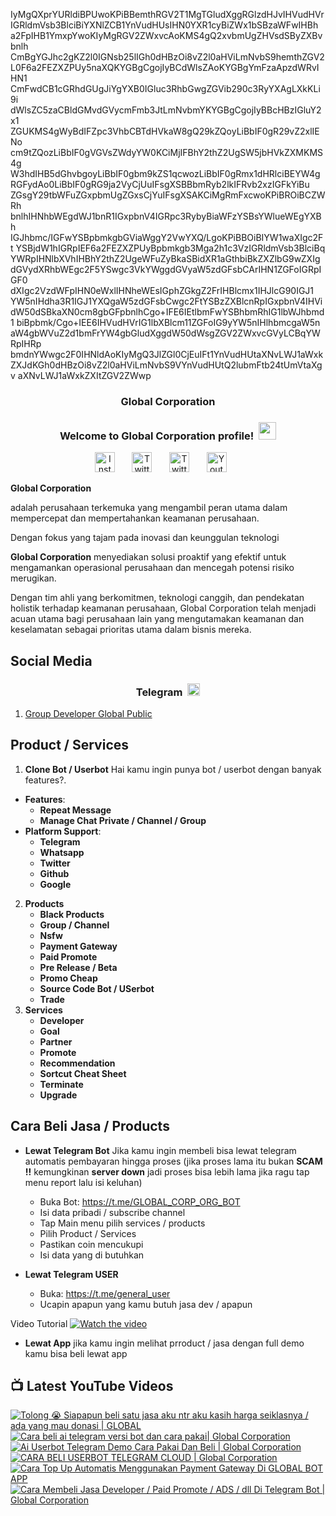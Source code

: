 IyMgQXprYURldiBPUwoKPiBBemthRGV2T1MgTGludXggRGlzdHJvIHVudHVr
IGRldmVsb3BlciBiYXNlZCB1YnVudHUsIHN0YXR1cyBiZWx1bSBzaWFwIHBh
a2FpIHB1YmxpYwoKIyMgRGV2ZWxvcAoKMS4gQ2xvbmUgZHVsdSByZXBvbnlh
CmBgYGJhc2gKZ2l0IGNsb25lIGh0dHBzOi8vZ2l0aHViLmNvbS9hemthZGV2
L0F6a2FEZXZPUy5naXQKYGBgCgojIyBCdWlsZAoKYGBgYmFzaApzdWRvIHN1
CmFwdCB1cGRhdGUgJiYgYXB0IGluc3RhbGwgZGVib290c3RyYXAgLXkKLi9i
dWlsZC5zaCBldGMvdGVycmFmb3JtLmNvbmYKYGBgCgojIyBBcHBzIGluY2x1
ZGUKMS4gWyBdIFZpc3VhbCBTdHVkaW8gQ29kZQoyLiBbIF0gR29vZ2xlIENo
cm9tZQozLiBbIF0gVGVsZWdyYW0KCiMjIFBhY2thZ2UgSW5jbHVkZXMKMS4g
W3hdIHB5dGhvbgoyLiBbIF0gbm9kZS1qcwozLiBbIF0gRmx1dHRlciBEYW4g
RGFydAo0LiBbIF0gRG9ja2VyCjUuIFsgXSBBbmRyb2lkIFRvb2xzIGFkYiBu
ZGsgY29tbWFuZGxpbmUgZGxsCjYuIFsgXSAKCiMgRmFxcwoKPiBROiBCZWRh
bnlhIHNhbWEgdWJ1bnR1IGxpbnV4IGRpc3RybyBiaWFzYSBsYWlueWEgYXBh
IGJhbmc/IGFwYSBpbmkgbGViaWggY2VwYXQ/LgoKPiBBOiBIYW1waXIgc2Ft
YSBjdW1hIGRpIEF6a2FEZXZPUyBpbmkgb3Mga2h1c3VzIGRldmVsb3BlciBq
YWRpIHNlbXVhIHBhY2thZ2UgeWFuZyBkaSBidXR1aGthbiBkZXZlbG9wZXIg
dGVydXRhbWEgc2F5YSwgc3VkYWggdGVyaW5zdGFsbCArIHN1ZGFoIGRpIGF0
dXIgc2VzdWFpIHN0eWxlIHNheWEsIGphZGkgZ2FrIHBlcmx1IHJlcG90IGJ1
YW5nIHdha3R1IGJ1YXQgaW5zdGFsbCwgc2FtYSBzZXBlcnRpIGxpbnV4IHVi
dW50dSBkaXN0cm8gbGFpbnlhCgo+IFE6IEtlbmFwYSBhbmRhIG1lbWJhbmd1
biBpbmk/Cgo+IEE6IHVudHVrIG1lbXBlcm11ZGFoIG9yYW5nIHlhbmcgaW5n
aW4gbWVuZ2d1bmFrYW4gbGludXggdW50dWsgZGV2ZWxvcGVyLCBqYWRpIHRp
bmdnYWwgc2F0IHNldAoKIyMgQ3JlZGl0CjEuIFt1YnVudHUtaXNvLWJ1aWxk
ZXJdKGh0dHBzOi8vZ2l0aHViLmNvbS9VYnVudHUtQ2lubmFtb24tUmVtaXgv
aXNvLWJ1aWxkZXItZGV2ZWwp

<!-- START GLOBAL CORPORATION -->
<h3 align="center">Global Corporation</h3>

<h3 align="center">
  Welcome to Global Corporation profile!
  <img src="https://media.giphy.com/media/hvRJCLFzcasrR4ia7z/giphy.gif" width="28">
</h3>

<!-- Social icons section -->
<p align="center">
  <a href="https://www.instagram.com/global__corporation/"><img width="32px" alt="Instagram" title="Telegram" src="https://upload.wikimedia.org/wikipedia/commons/a/a5/Instagram_icon.png"/></a>
  &#8287;&#8287;&#8287;&#8287;&#8287;
  <a href="https://t.me/GLOBAL_CORPORATION_ORG"><img width="32px" alt="Twitter" title="Telegram" src="https://upload.wikimedia.org/wikipedia/commons/8/82/Telegram_logo.svg"/></a>
  &#8287;&#8287;&#8287;&#8287;&#8287;
  <a href="https://twitter.com/global_corp_org"><img width="32px" alt="Twitter" title="Twitter" src="https://upload.wikimedia.org/wikipedia/commons/6/6f/Logo_of_Twitter.svg"/></a>
  &#8287;&#8287;&#8287;&#8287;&#8287;
  <a href="https://www.youtube.com/@global_Corporation"><img width="32px" alt="Youtube" title="Youtube" src="https://upload.wikimedia.org/wikipedia/commons/e/ef/Youtube_logo.png"/></a>
  &#8287;&#8287;&#8287;&#8287;&#8287;
</p>


**Global Corporation**

adalah perusahaan terkemuka yang mengambil peran utama dalam mempercepat dan mempertahankan keamanan perusahaan. 

Dengan fokus yang tajam pada inovasi dan keunggulan teknologi

**Global Corporation** menyediakan solusi proaktif yang efektif untuk mengamankan operasional perusahaan dan mencegah potensi risiko merugikan. 

Dengan tim ahli yang berkomitmen, teknologi canggih, dan pendekatan holistik terhadap keamanan perusahaan, Global Corporation telah menjadi acuan utama bagi perusahaan lain yang mengutamakan keamanan dan keselamatan sebagai prioritas utama dalam bisnis mereka.


## Social Media

<h3 align="center">
  Telegram
  <img src="https://upload.wikimedia.org/wikipedia/commons/8/82/Telegram_logo.svg" width="20">
</h3>

1. [Group Developer Global Public](https://t.me/DEVELOPER_GLOBAL_PUBLIC)

## Product / Services

1. **Clone Bot / Userbot**
  Hai kamu ingin punya bot / userbot dengan banyak features?. 
  - **Features**:
    - **Repeat Message**
    - **Manage Chat Private / Channel / Group**
  - **Platform Support**:
    - **Telegram**
    - **Whatsapp**
    - **Twitter**
    - **Github**
    - **Google** 
2. **Products**
    - **Black Products**
    - **Group / Channel**
    - **Nsfw**
    - **Payment Gateway**
    - **Paid Promote**
    - **Pre Release / Beta**
    - **Promo Cheap**
    - **Source Code Bot / USerbot**
    - **Trade**
3. **Services**
    - **Developer**
    - **Goal**
    - **Partner**
    - **Promote**
    - **Recommendation**
    - **Sortcut Cheat Sheet**
    - **Terminate**
    - **Upgrade**

## Cara Beli Jasa / Products 

- **Lewat Telegram Bot**
  Jika kamu ingin membeli bisa lewat telegram automatis pembayaran hingga proses
  (jika proses lama itu bukan **SCAM !!** kemungkinan **server down** jadi proses bisa lebih lama jika ragu tap menu report lalu isi keluhan)
  -  Buka Bot: https://t.me/GLOBAL_CORP_ORG_BOT
  -  Isi data pribadi / subscribe channel
  -  Tap Main menu pilih services / products
  -  Pilih Product / Services
  -  Pastikan coin mencukupi
  -  Isi data yang di butuhkan

- **Lewat Telegram USER**
  -  Buka: https://t.me/general_user
  -  Ucapin apapun yang kamu butuh jasa dev / apapun

  
Video Tutorial
[![Watch the video](https://img.youtube.com/vi/TY0Y21C6asM/maxresdefault.jpg)](https://www.youtube.com/watch?v=TY0Y21C6asM)

- **Lewat App**
  jika kamu ingin melihat prroduct / jasa dengan full demo kamu bisa beli lewat app
 


## 📺 Latest YouTube Videos

  <!-- prettier-ignore-start -->
  <!-- BEGIN YOUTUBE-CARDS -->
[![Tolong 😭 Siapapun beli satu jasa aku ntr aku kasih harga seiklasnya / ada yang mau donasi | GLOBAL](https://ytcards.demolab.com/?id=BFl2AT_pdOw&title=Tolong+%F0%9F%98%AD+Siapapun+beli+satu+jasa+aku+ntr+aku+kasih+harga+seiklasnya+%2F+ada+yang+mau+donasi+%7C+GLOBAL&lang=id&timestamp=1710988807&background_color=%230d1117&title_color=%23ffffff&stats_color=%23dedede&max_title_lines=1&width=250&border_radius=5 "Tolong 😭 Siapapun beli satu jasa aku ntr aku kasih harga seiklasnya / ada yang mau donasi | GLOBAL")](https://www.youtube.com/watch?v=BFl2AT_pdOw)
[![Cara beli ai telegram versi bot dan cara pakai| Global Corporation](https://ytcards.demolab.com/?id=7LZhoklvS9A&title=Cara+beli+ai+telegram+versi+bot+dan+cara+pakai%7C+Global+Corporation&lang=id&timestamp=1710937415&background_color=%230d1117&title_color=%23ffffff&stats_color=%23dedede&max_title_lines=1&width=250&border_radius=5 "Cara beli ai telegram versi bot dan cara pakai| Global Corporation")](https://www.youtube.com/watch?v=7LZhoklvS9A)
[![Ai Userbot Telegram Demo Cara Pakai Dan Beli | Global Corporation](https://ytcards.demolab.com/?id=4mAZ6EgAhUo&title=Ai+Userbot+Telegram+Demo+Cara+Pakai+Dan+Beli+%7C+Global+Corporation&lang=id&timestamp=1710936251&background_color=%230d1117&title_color=%23ffffff&stats_color=%23dedede&max_title_lines=1&width=250&border_radius=5 "Ai Userbot Telegram Demo Cara Pakai Dan Beli | Global Corporation")](https://www.youtube.com/watch?v=4mAZ6EgAhUo)
[![CARA BELI USERBOT TELEGRAM CLOUD  | Global Corporation](https://ytcards.demolab.com/?id=uiDJwK9r3Cg&title=CARA+BELI+USERBOT+TELEGRAM+CLOUD++%7C+Global+Corporation&lang=id&timestamp=1710900440&background_color=%230d1117&title_color=%23ffffff&stats_color=%23dedede&max_title_lines=1&width=250&border_radius=5 "CARA BELI USERBOT TELEGRAM CLOUD  | Global Corporation")](https://www.youtube.com/watch?v=uiDJwK9r3Cg)
[![Cara Top Up Automatis Menggunakan Payment Gateway Di GLOBAL BOT APP](https://ytcards.demolab.com/?id=ADqzS5ORJsU&title=Cara+Top+Up+Automatis+Menggunakan+Payment+Gateway+Di+GLOBAL+BOT+APP&lang=id&timestamp=1710721879&background_color=%230d1117&title_color=%23ffffff&stats_color=%23dedede&max_title_lines=1&width=250&border_radius=5 "Cara Top Up Automatis Menggunakan Payment Gateway Di GLOBAL BOT APP")](https://www.youtube.com/watch?v=ADqzS5ORJsU)
[![Cara Membeli Jasa Developer / Paid Promote / ADS / dll Di Telegram Bot | Global Corporation](https://ytcards.demolab.com/?id=TY0Y21C6asM&title=Cara+Membeli+Jasa+Developer+%2F+Paid+Promote+%2F+ADS+%2F+dll+Di+Telegram+Bot+%7C+Global+Corporation&lang=id&timestamp=1710717990&background_color=%230d1117&title_color=%23ffffff&stats_color=%23dedede&max_title_lines=1&width=250&border_radius=5 "Cara Membeli Jasa Developer / Paid Promote / ADS / dll Di Telegram Bot | Global Corporation")](https://www.youtube.com/watch?v=TY0Y21C6asM)
<!-- END YOUTUBE-CARDS -->
  <!-- prettier-ignore-end -->
<!-- END GLOBAL CORPORATION -->